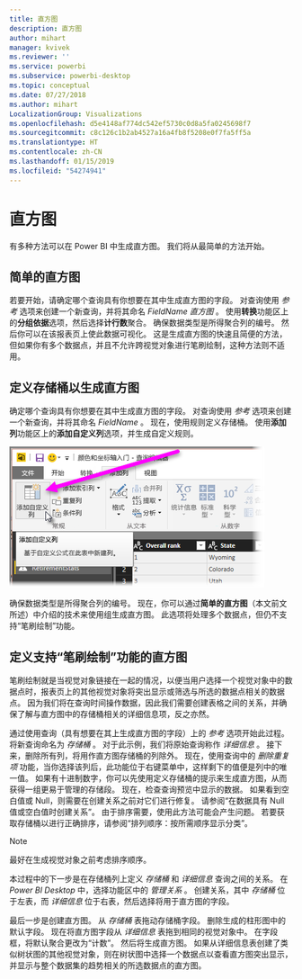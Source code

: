 ```yaml
---
title: 直方图
description: 直方图
author: mihart
manager: kvivek
ms.reviewer: ''
ms.service: powerbi
ms.subservice: powerbi-desktop
ms.topic: conceptual
ms.date: 07/27/2018
ms.author: mihart
LocalizationGroup: Visualizations
ms.openlocfilehash: d5e4148af774dc542ef5730c0d8a5fa0245698f7
ms.sourcegitcommit: c8c126c1b2ab4527a16a4fb8f5208e0f7fa5ff5a
ms.translationtype: HT
ms.contentlocale: zh-CN
ms.lasthandoff: 01/15/2019
ms.locfileid: "54274941"
---
```

# <a name="histograms"></a>直方图
有多种方法可以在 Power BI 中生成直方图。 我们将从最简单的方法开始。

## <a name="simple-histograms"></a>简单的直方图
若要开始，请确定哪个查询具有你想要在其中生成直方图的字段。  对查询使用 *参考* 选项来创建一个新查询，并将其命名 *FieldName 直方图* 。 使用**转换**功能区上的**分组依据**选项，然后选择**计行数**聚合。 确保数据类型是所得聚合列的编号。 然后你可以在该报表页上使此数据可视化。 这是生成直方图的快速且简便的方法，但如果你有多个数据点，并且不允许跨视觉对象进行笔刷绘制，这种方法则不适用。

## <a name="defining-buckets-to-build-a-histogram"></a>定义存储桶以生成直方图
确定哪个查询具有你想要在其中生成直方图的字段。 对查询使用 *参考* 选项来创建一个新查询，并将其命名 *FieldName* 。  现在，使用规则定义存储桶。 使用**添加列**功能区上的**添加自定义列**选项，并生成自定义规则。

![](media/service-histograms/powerbi-service-histograms_1.png)

确保数据类型是所得聚合列的编号。 现在，你可以通过**简单的直方图**（本文前文所述）中介绍的技术来使用组生成直方图。 此选项将处理多个数据点，但仍不支持“笔刷绘制”功能。

## <a name="defining-a-histogram-that-supports-brushing"></a>定义支持“笔刷绘制”功能的直方图
笔刷绘制就是当视觉对象链接在一起的情况，以便当用户选择一个视觉对象中的数据点时，报表页上的其他视觉对象将突出显示或筛选与所选的数据点相关的数据点。  因为我们将在查询时间操作数据，因此我们需要创建表格之间的关系，并确保了解与直方图中的存储桶相关的详细信息项，反之亦然。

通过使用查询（具有想要在其上生成直方图的字段）上的 *参考* 选项开始此过程。  将新查询命名为 *存储桶* 。  对于此示例，我们将原始查询称作 *详细信息* 。  接下来，删除所有列，将用作直方图存储桶的列除外。  现在，使用查询中的 *删除重复项* 功能，当你选择该列后，此功能位于右键菜单中，这样剩下的值便是列中的唯一值。 如果有十进制数字，你可以先使用定义存储桶的提示来生成直方图，从而获得一组更易于管理的存储段。  现在，检查查询预览中显示的数据。 如果看到空白值或 Null，则需要在创建关系之前对它们进行修复。 请参阅“在数据具有 Null 值或空白值时创建关系”。 由于排序需要，使用此方法可能会产生问题。 若要获取存储桶以进行正确排序，请参阅“排列顺序：按所需顺序显示分类”。 

> [!NOTE]
> 最好在生成视觉对象之前考虑排序顺序。   
> 
> 

本过程中的下一步是在存储桶列上定义 *存储桶* 和 *详细信息* 查询之间的关系。  在 *Power BI Desktop* 中，选择功能区中的 *管理关系* 。  创建关系，其中 *存储桶* 位于左表，而 *详细信息* 位于右表，然后选择将用于直方图的字段。 

最后一步是创建直方图。 从 *存储桶* 表拖动存储桶字段。 删除生成的柱形图中的默认字段。  现在将直方图字段从 *详细信息* 表拖到相同的视觉对象中。 在字段框，将默认聚合更改为“计数”。 然后将生成直方图。 如果从详细信息表创建了类似树状图的其他视觉对象，则在树状图中选择一个数据点以查看直方图突出显示，并显示与整个数据集的趋势相关的所选数据点的直方图。

